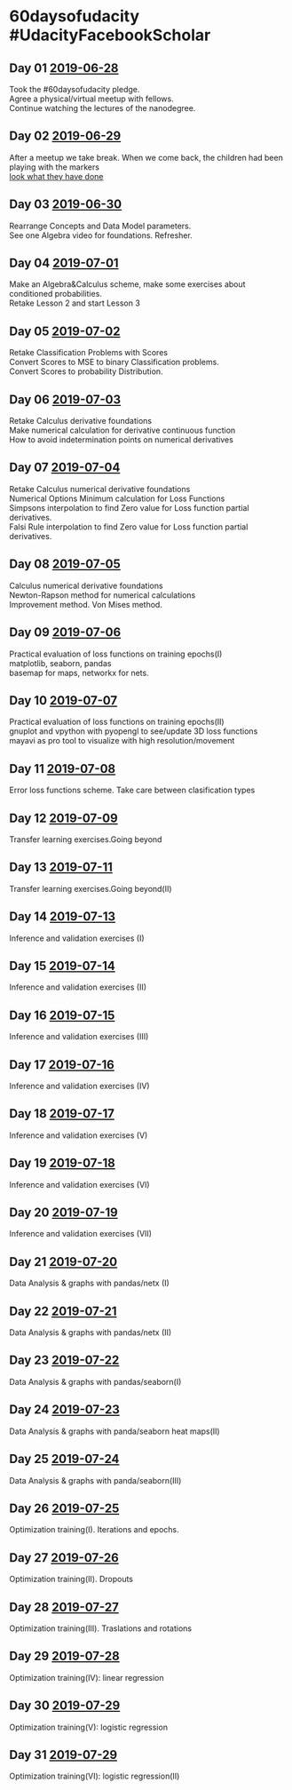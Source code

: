 # 60daysofudacity #UdacityFacebookScholar
## Day 01 [2019-06-28](https://github.com/sfrias/FB_AI_LibraChain/blob/master/SecPrivAI/60days/Day01/README.md)
Took the #60daysofudacity pledge.
<br>Agree a physical/virtual meetup with fellows.
<br>Continue watching the lectures of the nanodegree.
## Day 02 [2019-06-29](https://github.com/sfrias/FB_AI_LibraChain/blob/master/SecPrivAI/60days/Day02/README.md)
After a meetup we take break. When we come back, the children had been playing with the markers<br>
[look what they have done](https://github.com/sfrias/FB_AI_LibraChain/blob/master/SecPrivAI/60days/Day02/Day2_Img_Resampled.jpg)
## Day 03 [2019-06-30](https://github.com/sfrias/FB_AI_LibraChain/blob/master/SecPrivAI/60days/Day03/README.md)
Rearrange Concepts and Data Model parameters.
<br>See one Algebra video for foundations. Refresher.
## Day 04 [2019-07-01](https://github.com/sfrias/FB_AI_LibraChain/blob/master/SecPrivAI/60days/Day04/README.md)
Make an Algebra&Calculus scheme, make some exercises about conditioned probabilities.
<br>Retake Lesson 2 and start Lesson 3
## Day 05 [2019-07-02](https://github.com/sfrias/FB_AI_LibraChain/blob/master/SecPrivAI/60days/Day05/README.md)
Retake  Classification Problems with Scores
<br>Convert Scores to MSE to binary Classification problems.
<br>Convert Scores to probability Distribution.
## Day 06 [2019-07-03](https://github.com/sfrias/FB_AI_LibraChain/blob/master/SecPrivAI/60days/Day06/README.md)
Retake Calculus derivative foundations
<br>Make numerical calculation for derivative continuous function
<br>How to avoid indetermination points on numerical derivatives
## Day 07 [2019-07-04](https://github.com/sfrias/FB_AI_LibraChain/blob/master/SecPrivAI/60days/Day07/README.md)
Retake Calculus numerical derivative foundations
<br>Numerical Options Minimum calculation for Loss Functions
<br>Simpsons interpolation to find Zero value for Loss function partial derivatives.
<br>Falsi Rule interpolation to find Zero value for Loss function partial derivatives.
## Day 08 [2019-07-05](https://github.com/sfrias/FB_AI_LibraChain/blob/master/SecPrivAI/60days/Day08/README.md)
Calculus numerical derivative foundations
<br>Newton-Rapson method for numerical calculations
<br>Improvement method. Von Mises method.
## Day 09 [2019-07-06](https://github.com/sfrias/FB_AI_LibraChain/blob/master/SecPrivAI/60days/Day09/README.md)
Practical evaluation of loss functions on training epochs(I)
<br>matplotlib, seaborn, pandas
<br>basemap for maps, networkx for nets.
## Day 10 [2019-07-07](https://github.com/sfrias/FB_AI_LibraChain/blob/master/SecPrivAI/60days/Day10/README.md)
Practical evaluation of loss functions on training epochs(II)
<br>gnuplot and vpython with pyopengl to see/update 3D loss functions
<br>mayavi as pro tool to visualize with high resolution/movement
## Day 11 [2019-07-08](https://github.com/sfrias/FB_AI_LibraChain/blob/master/SecPrivAI/60days/Day11/README.md)
Error loss functions scheme. Take care between clasification types
## Day 12 [2019-07-09](https://github.com/sfrias/FB_AI_LibraChain/blob/master/SecPrivAI/60days/Day12/README.md)
Transfer learning exercises.Going beyond
## Day 13 [2019-07-11](https://github.com/sfrias/FB_AI_LibraChain/blob/master/SecPrivAI/60days/Day13/README.md)
Transfer learning exercises.Going beyond(II)
## Day 14 [2019-07-13](https://github.com/sfrias/FB_AI_LibraChain/blob/master/SecPrivAI/60days/Day14/README.md)
Inference and validation exercises (I)
## Day 15 [2019-07-14](https://github.com/sfrias/FB_AI_LibraChain/blob/master/SecPrivAI/60days/Day15/README.md)
Inference and validation exercises (II)
## Day 16 [2019-07-15](https://github.com/sfrias/FB_AI_LibraChain/blob/master/SecPrivAI/60days/Day16/README.md)
Inference and validation exercises (III)
## Day 17 [2019-07-16](https://github.com/sfrias/FB_AI_LibraChain/blob/master/SecPrivAI/60days/Day17/README.md)
Inference and validation exercises (IV)
## Day 18 [2019-07-17](https://github.com/sfrias/FB_AI_LibraChain/blob/master/SecPrivAI/60days/Day18/README.md)
Inference and validation exercises (V)
## Day 19 [2019-07-18](https://github.com/sfrias/FB_AI_LibraChain/blob/master/SecPrivAI/60days/Day19/README.md)
Inference and validation exercises (VI)
## Day 20 [2019-07-19](https://github.com/sfrias/FB_AI_LibraChain/blob/master/SecPrivAI/60days/Day20/README.md)
Inference and validation exercises (VII)
## Day 21 [2019-07-20](https://github.com/sfrias/FB_AI_LibraChain/blob/master/SecPrivAI/60days/Day21/README.md)
Data Analysis & graphs with pandas/netx (I)
## Day 22 [2019-07-21](https://github.com/sfrias/FB_AI_LibraChain/blob/master/SecPrivAI/60days/Day22/README.md)
Data Analysis & graphs with pandas/netx (II)
## Day 23 [2019-07-22](https://github.com/sfrias/FB_AI_LibraChain/blob/master/SecPrivAI/60days/Day23/README.md)
Data Analysis & graphs with pandas/seaborn(I)
## Day 24 [2019-07-23](https://github.com/sfrias/FB_AI_LibraChain/blob/master/SecPrivAI/60days/Day24/README.md)
Data Analysis & graphs with panda/seaborn heat maps(II)
## Day 25 [2019-07-24](https://github.com/sfrias/FB_AI_LibraChain/blob/master/SecPrivAI/60days/Day25/README.md)
Data Analysis & graphs with panda/seaborn(III)
## Day 26 [2019-07-25](https://github.com/sfrias/FB_AI_LibraChain/blob/master/SecPrivAI/60days/Day26/README.md)
Optimization training(I). Iterations and epochs.
## Day 27 [2019-07-26](https://github.com/sfrias/FB_AI_LibraChain/blob/master/SecPrivAI/60days/Day27/README.md)
Optimization training(II). Dropouts
## Day 28 [2019-07-27](https://github.com/sfrias/FB_AI_LibraChain/blob/master/SecPrivAI/60days/Day28/README.md)
Optimization training(III). Traslations and rotations
## Day 29 [2019-07-28](https://github.com/sfrias/FB_AI_LibraChain/blob/master/SecPrivAI/60days/Day29/README.md)
Optimization training(IV): linear regression
## Day 30 [2019-07-29](https://github.com/sfrias/FB_AI_LibraChain/blob/master/SecPrivAI/60days/Day30/README.md)
Optimization training(V): logistic regression
## Day 31 [2019-07-29](https://github.com/sfrias/FB_AI_LibraChain/blob/master/SecPrivAI/60days/Day31/README.md)
Optimization training(VI): logistic regression(II)
